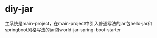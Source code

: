 # diy-jar
主系统是main-project，在main-project中引入普通写法的jar包hello-jar和springboot风格写法的jar包world-jar-spring-boot-starter
